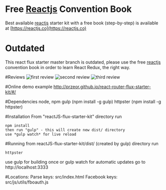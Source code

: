 # Free [Reactjs](https://reactjs.co) Convention Book

Best available [reactjs](https://reactjs.co) starter kit with a free book (step-by-step) is available at [https://reactjs.co](https://reactjs.co)

# Outdated
This react flux starter master branch is outdated, please use the free [reactjs](https://reactjs.co) convention book in order to learn React Redux, the right way.



#Reviews
![first review](http://screenshu.com/static/uploads/temporary/nu/zz/oq/tn8s6s.jpg)
![second review](http://screenshu.com/static/uploads/temporary/dk/kc/vm/z2k5bk.jpg)
![third review](http://screenshu.com/static/uploads/temporary/uc/5e/nc/j54m4x.jpg)

#Online demo example
http://przeor.github.io/react-router-flux-starter-kit/#/

#Dependencies
	node, npm
	gulp (npm install -g gulp)
	httpster (npm install -g httpster)

#Installation
From "reactJS-flux-starter-kit" directory run

	npm install
	then run "gulp" - this will create new dist/ directory
	use *gulp watch* for live reload

#Running
from reactJS-flux-starter-kit/dist/ (created by gulp) directory run
    
	httpster

use gulp for building once or gulp watch for automatic updates
	go to http://localhost:3333		

#Locations:
	Parse keys: src/index.html
	Facebook keys: src/js/utils/fboauth.js
